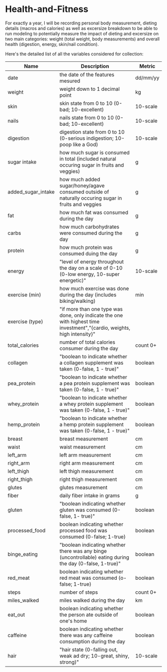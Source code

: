 # Health-and-Fitness

For exactly a year, I will be recording personal body measurement, dieting details (macros and calories) as well as excersize breakdown to be able to run modeling to potentially measure the impact of dieting and excersize on two main categories: weight (total weight, body measurements) and overall health (digestion, energy, skin/nail condition). 

Here's the detailed list of all the variables considered for collection:

| Name               | Description                                                                                                              | Metric   | 
|--------------------|--------------------------------------------------------------------------------------------------------------------------|----------| 
| date               | the date of the features mesured                                                                                         | dd/mm/yy | 
| weight             | weight down to 1 decimal point                                                                                           | kg       | 
| skin               | skin state from 0 to 10 (0-bad; 10-excellent)                                                                            | 10-scale | 
| nails              | nails state from 0 to 10 (0-bad; 10-excellent)                                                                           | 10-scale | 
| digestion          | digestion state from 0 to 10 (0-serious indigestion; 10-poop like a God)                                                 | 10-scale | 
| sugar intake       | how much sugar is consumed in total (included natural occuring sugar in fruits and veggies)                              | g        | 
| added_sugar_intake | how much added sugar/honey/agave consumed outside of naturally occuring sugar in fruits and veggies                      | g        | 
| fat                | how much fat was consumed during the day                                                                                 | g        | 
| carbs              | how much carbohydrates were consumed during the day                                                                      | g        | 
| protein            | how much protein was consumed duing the day                                                                              | g        | 
| energy             | "level of energy throughout the day on a scale of 0-10 (0-low energy, 10-super energetic)"                               | 10-scale | 
| exercise (min)     | how much exercise was done during the day (includes biking/walking)                                                      | min      | 
| exercise (type)    | "if more than one type was done, only indicate the one with highest time investment","{cardio, weights, high intensity}" |          | 
| total_calories     | number of total calories consumer during the day                                                                         | count 0+ | 
| collagen           | "boolean to indicate whether a collagen supplement was taken (0-false, 1 - true)"                                        | boolean  | 
| pea_protein        | "boolean to indicate whether a pea protein supplement was taken (0-false, 1 - true)"                                     | boolean  | 
| whey_protein       | "boolean to indicate whether a whey protein supplement was taken (0-false, 1 - true)"                                    | boolean  | 
| hemp_protein       | "boolean to indicate whether a hemp protein supplement was taken (0-false, 1 - true)"                                    | boolean  | 
| breast             | breast measurement                                                                                                       | cm       | 
| waist              | waist measurement                                                                                                        | cm       | 
| left_arm           | left arm measurement                                                                                                     | cm       | 
| right_arm          | right arm measurement                                                                                                    | cm       | 
| left_thigh         | left thigh measurement                                                                                                   | cm       | 
| right_thigh        | right thigh measurement                                                                                                  | cm       | 
| glutes             | glutes measurement                                                                                                       | cm       | 
| fiber              | daily fiber intake in grams                                                                                              | g        | 
| gluten             | "boolean indicating whether gluten was consumed (0-false, 1- true)"                                                      | boolean  | 
| processed_food     | boolean indicating whether processed food was consumed (0-false; 1-true)                                                 | boolean  | 
| binge_eating       | "boolean indicating whether there was any binge (uncontrollable) eating during the day (0-false, 1-true)"                | boolean  | 
| red_meat           | boolean indicating whether red meat was consumed (o-false; 1-true)                                                       | boolean  | 
| steps              | number of steps                                                                                                          | count 0+ | 
| miles_walked       | miles walked during the day                                                                                              | km       | 
| eat_out            | boolean indicating whether the person ate outside of one's home                                                          | boolean  | 
| caffeine           | boolean indicating whether there was any caffeine consumption during the day                                             | boolean  | 
| hair               | "hair state (0-falling out, weak ad dry; 10-great, shiny, strong)"                                                       | 10-scale | 


